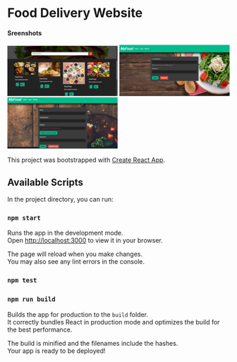 <h1>Food Delivery Website</h1>

<h4>Sreenshots</h4>
<div>
<img src='src/assets/Screenshot (223).png' width='250'>
<img src='src/assets/Screenshot (224).png' width='250'>
<img src='src/assets/Screenshot (225).png' width='250'>
</div>

This project was bootstrapped with [Create React App](https://github.com/facebook/create-react-app).

## Available Scripts

In the project directory, you can run:

### `npm start`

Runs the app in the development mode.\
Open [http://localhost:3000](http://localhost:3000) to view it in your browser.

The page will reload when you make changes.\
You may also see any lint errors in the console.

### `npm test`

### `npm run build`

Builds the app for production to the `build` folder.\
It correctly bundles React in production mode and optimizes the build for the best performance.

The build is minified and the filenames include the hashes.\
Your app is ready to be deployed!

